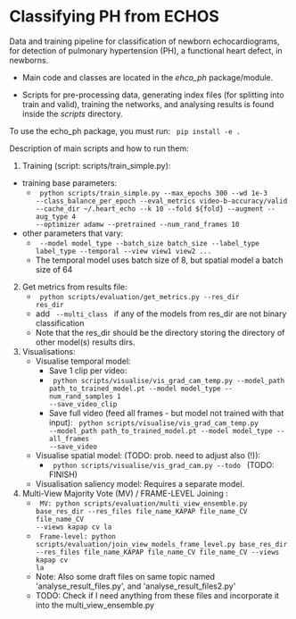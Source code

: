 # Classifying PH from ECHOS

Data and training pipeline for classification of newborn echocardiograms,
for detection of pulmonary hypertension (PH), a functional heart defect,
in newborns.

- Main code and classes are located in the *ehco_ph* package/module.

- Scripts for pre-processing data, generating index files (for splitting into train 
and valid), training the networks, and analysing results is found inside 
the *scripts* directory.

To use the echo_ph package, you must run: 
    <code> pip install -e . </code>

Description of main scripts and how to run them:
1) Training (script: scripts/train_simple.py): 
  - training base parameters: 
    - <code> python scripts/train_simple.py --max_epochs 300 --wd 1e-3 --class_balance_per_epoch --eval_metrics video-b-accuracy/valid --cache_dir ~/.heart_echo --k 10 --fold ${fold} --augment --aug_type 4 --optimizer adamw --pretrained --num_rand_frames 10  </code>
  - other parameters that vary:  
    - <code> --model model_type --batch_size batch_size --label_type label_type --temporal --view view1 view2 ... </code>
    - The temporal model uses batch size of 8, but spatial model a batch size of 64
2) Get metrics from results file:
   - <code> python scripts/evaluation/get_metrics.py --res_dir res_dir</code>
   - add   <code> --multi_class </code> if any of the models from res_dir are not binary classification
   - Note that the res_dir should be the directory storing the directory of other model(s) results dirs.
3) Visualisations:
   - Visualise temporal model: 
        - Save 1 clip per video: 
        - <code> python scripts/visualise/vis_grad_cam_temp.py --model_path  path_to_trained_model.pt  --model model_type --num_rand_samples 1 --save_video_clip </code>
        - Save full video (feed all frames - but model not trained with that input): <code> python scripts/visualise/vis_grad_cam_temp.py --model_path  path_to_trained_model.pt  --model model_type --all_frames --save_video </code>
   - Visualise spatial model: (TODO: prob. need to adjust also (!)):
     -  <code> python scripts/visualise/vis_grad_cam.py --todo </code> (TODO: FINISH)
   - Visualisation saliency model: Requires a separate model.
4) Multi-View Majority Vote (MV) / FRAME-LEVEL Joining :
    - <code> MV: python scripts/evaluation/multi_view_ensemble.py base_res_dir --res_files file_name_KAPAP file_name_CV file_name_CV --views kapap cv la </code>
    - <code> Frame-level: python scripts/evaluation/join_view_models_frame_level.py base_res_dir --res_files file_name_KAPAP file_name_CV file_name_CV --views kapap cv la </code>
    - Note: Also some draft files on same topic named 'analyse_result_files.py', and 'analyse_result_files2.py'
     - TODO: Check if I need anything from these files and incorporate it into the multi_view_ensemble.py 
    

